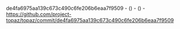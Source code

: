 de4fa6975aa139c673c490c6fe206b6eaa7f9509 -  () -  () - https://github.com/project-topaz/topaz/commit/de4fa6975aa139c673c490c6fe206b6eaa7f9509
